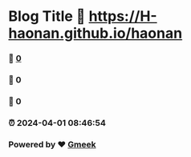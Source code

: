 # Blog Title :link: https://H-haonan.github.io/haonan 
### :page_facing_up: [0](https://H-haonan.github.io/haonan/tag.html) 
### :speech_balloon: 0 
### :hibiscus: 0 
### :alarm_clock: 2024-04-01 08:46:54 
### Powered by :heart: [Gmeek](https://github.com/Meekdai/Gmeek)
